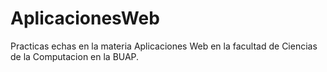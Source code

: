 # AplicacionesWeb
Practicas echas en la materia Aplicaciones Web en la facultad de Ciencias de la Computacion en la BUAP.
